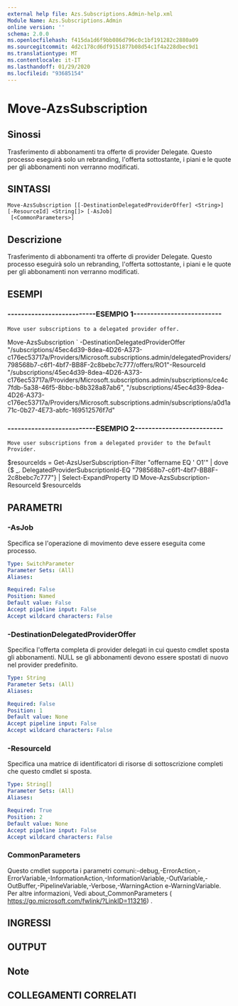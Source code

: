 ```yaml
---
external help file: Azs.Subscriptions.Admin-help.xml
Module Name: Azs.Subscriptions.Admin
online version: ''
schema: 2.0.0
ms.openlocfilehash: f415da1d6f9bb086d796c0c1bf191282c2880a09
ms.sourcegitcommit: 4d2c178cd6df9151877b08d54c1f4a228dbec9d1
ms.translationtype: MT
ms.contentlocale: it-IT
ms.lasthandoff: 01/29/2020
ms.locfileid: "93685154"
---
```

# Move-AzsSubscription

## Sinossi
Trasferimento di abbonamenti tra offerte di provider Delegate.
Questo processo eseguirà solo un rebranding, l'offerta sottostante, i piani e le quote per gli abbonamenti non verranno modificati.

## SINTASSI

```
Move-AzsSubscription [[-DestinationDelegatedProviderOffer] <String>] [-ResourceId] <String[]> [-AsJob]
 [<CommonParameters>]
```

## Descrizione
Trasferimento di abbonamenti tra offerte di provider Delegate.
Questo processo eseguirà solo un rebranding, l'offerta sottostante, i piani e le quote per gli abbonamenti non verranno modificati.

## ESEMPI

### --------------------------ESEMPIO 1--------------------------
```
Move user subscriptions to a delegated provider offer.
```

Move-AzsSubscription \` -DestinationDelegatedProviderOffer "/subscriptions/45ec4d39-8dea-4D26-A373-c176ec53717a/Providers/Microsoft.subscriptions.admin/delegatedProviders/798568b7-c6f1-4bf7-BB8F-2c8bebc7c777/offers/RO1"-ResourceId "/subscriptions/45ec4d39-8dea-4D26-A373-c176ec53717a/Providers/Microsoft.subscriptions.admin/subscriptions/ce4c7fdb-5a38-46f5-8bbc-b8b328a87ab6", "/subscriptions/45ec4d39-8dea-4D26-A373-c176ec53717a/Providers/Microsoft.subscriptions.admin/subscriptions/a0d1a71c-0b27-4E73-abfc-169512576f7d"

### --------------------------ESEMPIO 2--------------------------
```
Move user subscriptions from a delegated provider to the Default Provider.
```

$resourceIds = Get-AzsUserSubscription-Filter "offername EQ ' O1'" | dove {$ _. DelegatedProviderSubscriptionId-EQ "798568b7-c6f1-4bf7-BB8F-2c8bebc7c777"} | Select-ExpandProperty ID Move-AzsSubscription-ResourceId $resourceIds

## PARAMETRI

### -AsJob
Specifica se l'operazione di movimento deve essere eseguita come processo.

```yaml
Type: SwitchParameter
Parameter Sets: (All)
Aliases: 

Required: False
Position: Named
Default value: False
Accept pipeline input: False
Accept wildcard characters: False
```

### -DestinationDelegatedProviderOffer
Specifica l'offerta completa di provider delegati in cui questo cmdlet sposta gli abbonamenti.
NULL se gli abbonamenti devono essere spostati di nuovo nel provider predefinito.

```yaml
Type: String
Parameter Sets: (All)
Aliases: 

Required: False
Position: 1
Default value: None
Accept pipeline input: False
Accept wildcard characters: False
```

### -ResourceId
Specifica una matrice di identificatori di risorse di sottoscrizione completi che questo cmdlet si sposta.

```yaml
Type: String[]
Parameter Sets: (All)
Aliases: 

Required: True
Position: 2
Default value: None
Accept pipeline input: False
Accept wildcard characters: False
```

### CommonParameters
Questo cmdlet supporta i parametri comuni:-debug,-ErrorAction,-ErrorVariable,-InformationAction,-InformationVariable,-OutVariable,-OutBuffer,-PipelineVariable,-Verbose,-WarningAction e-WarningVariable. Per altre informazioni, Vedi about_CommonParameters ( https://go.microsoft.com/fwlink/?LinkID=113216) .

## INGRESSI

## OUTPUT

## Note

## COLLEGAMENTI CORRELATI

